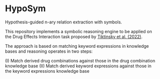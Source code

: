 # HypoSym
Hypothesis-guided n-ary relation extraction with symbols.

This repository implements a symbolic reasoning engine to be applied on the Drug Effects Interaction task proposed by [Tiktinsky et al. (2022)](https://arxiv.org/abs/2205.02289).

The approach is based on matching keyword expressions in knowledge bases and reasoning operates in two steps:

(I) Match derived drug combinations against those in the drug combination knowledge base
(II) Match derived keyword expressions against those in the keyword expressions knowledge base
